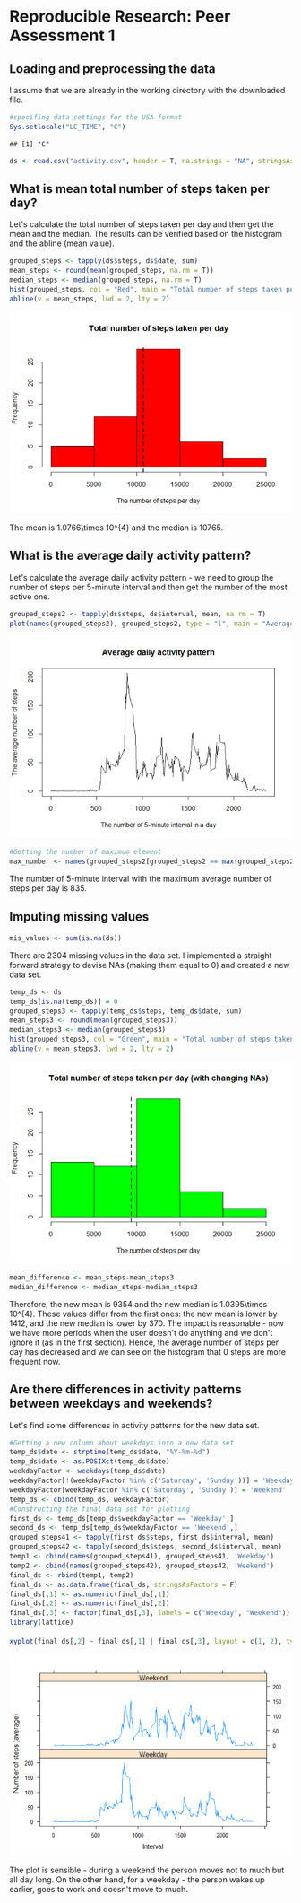 # Reproducible Research: Peer Assessment 1


## Loading and preprocessing the data
I assume that we are already in the working directory with the downloaded file.


```r
#specifing data settings for the USA format
Sys.setlocale("LC_TIME", "C")
```

```
## [1] "C"
```

```r
ds <- read.csv("activity.csv", header = T, na.strings = "NA", stringsAsFactors = F)
```

## What is mean total number of steps taken per day?
Let's calculate the total number of steps taken per day and then get the mean and the median.
The results can be verified based on the histogram and the abline (mean value).


```r
grouped_steps <- tapply(ds$steps, ds$date, sum)
mean_steps <- round(mean(grouped_steps, na.rm = T))
median_steps <- median(grouped_steps, na.rm = T)
hist(grouped_steps, col = "Red", main = "Total number of steps taken per day", xlab = "The number of steps per day")
abline(v = mean_steps, lwd = 2, lty = 2)
```

![](PA1_template_files/figure-html/unnamed-chunk-2-1.png) 

The mean is 1.0766\times 10^{4} and the median is 10765.

## What is the average daily activity pattern?
Let's calculate the average daily activity pattern - we need to group the number of steps per 5-minute interval and then get the number of the most active one.


```r
grouped_steps2 <- tapply(ds$steps, ds$interval, mean, na.rm = T)
plot(names(grouped_steps2), grouped_steps2, type = "l", main = "Average daily activity pattern", ylab = "The average number of steps", xlab = "The number of 5-minute interval in a day")
```

![](PA1_template_files/figure-html/unnamed-chunk-3-1.png) 

```r
#Getting the number of maximum element
max_number <- names(grouped_steps2[grouped_steps2 == max(grouped_steps2)])
```

The number of 5-minute interval with the maximum average number of steps per day is 835.

## Imputing missing values


```r
mis_values <- sum(is.na(ds))
```
There are 2304 missing values in the data set.
I implemented a straight forward strategy to devise NAs (making them equal to 0) and created a new data set.

```r
temp_ds <- ds
temp_ds[is.na(temp_ds)] = 0
grouped_steps3 <- tapply(temp_ds$steps, temp_ds$date, sum)
mean_steps3 <- round(mean(grouped_steps3))
median_steps3 <- median(grouped_steps3)
hist(grouped_steps3, col = "Green", main = "Total number of steps taken per day (with changing NAs)", xlab = "The number of steps per day")
abline(v = mean_steps3, lwd = 2, lty = 2)
```

![](PA1_template_files/figure-html/unnamed-chunk-5-1.png) 

```r
mean_difference <- mean_steps-mean_steps3
median_difference <- median_steps-median_steps3
```

Therefore, the new mean is 9354 and the new median is 1.0395\times 10^{4}.
These values differ from the first ones: the new mean is lower by 1412, and the new median is lower by 370.
The impact is reasonable - now we have more periods when the user doesn't do anything and we don't ignore it (as in the first section). Hence, the average number of steps per day has decreased and we can see on the histogram that 0 steps are more frequent now.

## Are there differences in activity patterns between weekdays and weekends?

Let's find some differences in activity patterns for the new data set.

```r
#Getting a new column about weekdays into a new data set
temp_ds$date <- strptime(temp_ds$date, "%Y-%m-%d")
temp_ds$date <- as.POSIXct(temp_ds$date)
weekdayFactor <- weekdays(temp_ds$date)
weekdayFactor[!(weekdayFactor %in% c('Saturday', 'Sunday'))] = 'Weekday'
weekdayFactor[weekdayFactor %in% c('Saturday', 'Sunday')] = 'Weekend'
temp_ds <- cbind(temp_ds, weekdayFactor)
#Constructing the final data set for plotting
first_ds <- temp_ds[temp_ds$weekdayFactor == 'Weekday',]
second_ds <- temp_ds[temp_ds$weekdayFactor == 'Weekend',]
grouped_steps41 <- tapply(first_ds$steps, first_ds$interval, mean)
grouped_steps42 <- tapply(second_ds$steps, second_ds$interval, mean)
temp1 <- cbind(names(grouped_steps41), grouped_steps41, 'Weekday')
temp2 <- cbind(names(grouped_steps42), grouped_steps42, 'Weekend')        
final_ds <- rbind(temp1, temp2)
final_ds <- as.data.frame(final_ds, stringsAsFactors = F)
final_ds[,1] <- as.numeric(final_ds[,1])
final_ds[,2] <- as.numeric(final_ds[,2])
final_ds[,3] <- factor(final_ds[,3], labels = c("Weekday", "Weekend"))
library(lattice)

xyplot(final_ds[,2] ~ final_ds[,1] | final_ds[,3], layout = c(1, 2), type = "l", xlab = "Interval", ylab = "Number of steps (average)")
```

![](PA1_template_files/figure-html/unnamed-chunk-6-1.png) 

The plot is sensible - during a weekend the person moves not to much but all day long. On the other hand, for a weekday - the person wakes up earlier, goes to work and doesn't move to much.
